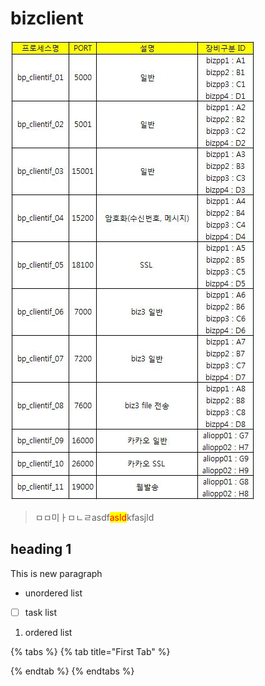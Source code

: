 # bizclient

![](<.gitbook/assets/biz ppurio 포트별 프로세스.png>)

> ㅁㅁ미ㅏㅁㄴㄹasdf<mark style="color:red;">asld</mark>kfasjld
>
>





## heading 1

This is new paragraph

* unordered list

<!---->

* [ ] task list

1. ordered list



{% tabs %}
{% tab title="First Tab" %}

{% endtab %}
{% endtabs %}
